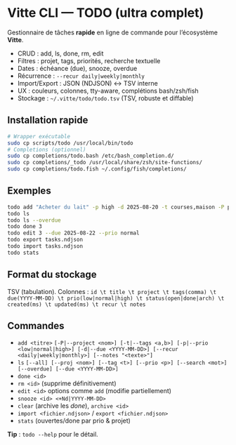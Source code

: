 # Vitte CLI — TODO (ultra complet)

Gestionnaire de tâches **rapide** en ligne de commande pour l’écosystème **Vitte**.
- CRUD : add, ls, done, rm, edit
- Filtres : projet, tags, priorités, recherche textuelle
- Dates : échéance (due), snooze, overdue
- Récurrence : `--recur daily|weekly|monthly`
- Import/Export : JSON (NDJSON) ↔ TSV interne
- UX : couleurs, colonnes, tty-aware, complétions bash/zsh/fish
- Stockage : `~/.vitte/todo/todo.tsv` (TSV, robuste et diffable)

## Installation rapide
```bash
# Wrapper exécutable
sudo cp scripts/todo /usr/local/bin/todo
# Completions (optionnel)
sudo cp completions/todo.bash /etc/bash_completion.d/
sudo cp completions/_todo /usr/local/share/zsh/site-functions/
sudo cp completions/todo.fish ~/.config/fish/completions/
```

## Exemples
```bash
todo add "Acheter du lait" -p high -d 2025-08-20 -t courses,maison -P perso
todo ls
todo ls --overdue
todo done 3
todo edit 3 --due 2025-08-22 --prio normal
todo export tasks.ndjson
todo import tasks.ndjson
todo stats
```

## Format du stockage
TSV (tabulation). Colonnes : `id \t title \t project \t tags(comma) \t due(YYYY-MM-DD) \t prio(low|normal|high) \t status(open|done|arch) \t created(ms) \t updated(ms) \t recur \t notes`

## Commandes
- `add <titre>` `[-P|--project <nom>] [-t|--tags <a,b>] [-p|--prio <low|normal|high>] [-d|--due <YYYY-MM-DD>] [--recur <daily|weekly|monthly>] [--notes "<texte>"]`
- `ls` `[--all] [--proj <nom>] [--tag <t>] [--prio <p>] [--search <mot>] [--overdue] [--due <YYYY-MM-DD>]`
- `done <id>`
- `rm <id>` (supprime définitivement)
- `edit <id>` options comme `add` (modifie partiellement)
- `snooze <id> <+Nd|YYYY-MM-DD>`
- `clear` (archive les *done*), `archive <id>`
- `import <fichier.ndjson>` / `export <fichier.ndjson>`
- `stats` (ouvertes/done par prio & projet)

**Tip** : `todo --help` pour le détail.
